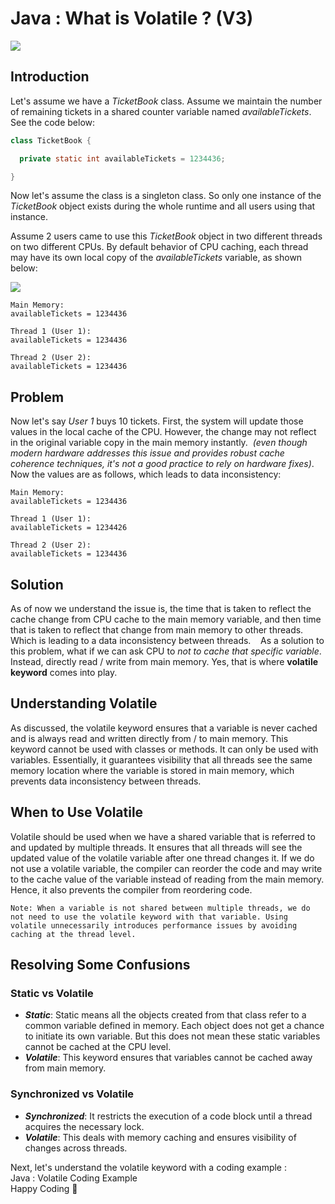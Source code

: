 # Java : What is Volatile ? (V3)

![](/images/Screenshot%202025-01-29%20111128.png)

## Introduction

Let's assume we have a *TicketBook* class. Assume we maintain the number of remaining tickets in a shared counter variable named *availableTickets*. See the code below:
```java
class TicketBook {

  private static int availableTickets = 1234436;

}
```

Now let's assume the class is a singleton class. So only one instance of the *TicketBook* object exists during the whole runtime and all users using that instance.

Assume 2 users came to use this *TicketBook* object in two different threads on two different CPUs. By default behavior of CPU caching, each thread may have its own local copy of the *availableTickets* variable, as shown below:

![](/images/AVvXsEhUTOi4ZWo0ljfXnvjnuwBbweCBIn7krEUslTmnIbfGrPwL2FgCQw-LzFUqbfG0Vv24JcbzpoEU4OsRZG4avmqad04uEWX6wx5cVM5K5l-FwlcpDNafTjJsEFFc9ZNh2Kr27dX4b7_8l3nIg8JZ2IXK5b0cxhN1FFdK70lxdGJDSQXAHCTcIqi6AowyjmrO)

```text
Main Memory:
availableTickets = 1234436

Thread 1 (User 1):
availableTickets = 1234436

Thread 2 (User 2):
availableTickets = 1234436
```
## Problem

Now let's say *User 1* buys 10 tickets. First, the system will update those values in the local cache of the CPU. However, the change may not reflect in the original variable copy in the main memory instantly. 
*(even though modern hardware addresses this issue and provides robust cache coherence techniques, it's not a good practice to rely on hardware fixes\)*. Now the values are as follows, which leads to data inconsistency:

```text
Main Memory:
availableTickets = 1234436

Thread 1 (User 1):
availableTickets = 1234426

Thread 2 (User 2):
availableTickets = 1234436
```
## Solution

As of now we understand the issue is, the time that is taken to reflect the cache change from CPU cache to the main memory variable, and then time that is taken to reflect that change from main memory to other threads. Which is leading to a data inconsistency between threads.
  
As a solution to this problem, what if we can ask CPU to *not to cache that specific variable*. Instead, directly read / write from main memory. Yes, that is where **volatile keyword** comes into play. 

## Understanding Volatile

As discussed, the volatile keyword ensures that a variable is never cached and is always read and written directly from / to main memory. This keyword cannot be used with classes or methods. It can only be used with variables.
Essentially, it guarantees visibility that all threads see the same memory location where the variable is stored in main memory, which prevents data inconsistency between threads.

## When to Use Volatile

Volatile should be used when we have a shared variable that is referred to and updated by multiple threads. It ensures that all threads will see the updated value of the volatile variable after one thread changes it.
If we do not use a volatile variable, the compiler can reorder the code and may write to the cache value of the variable instead of reading from the main memory. Hence, it also prevents the compiler from reordering code.

```
Note: When a variable is not shared between multiple threads, we do not need to use the volatile keyword with that variable. Using volatile unnecessarily introduces performance issues by avoiding caching at the thread level.
```

## Resolving Some Confusions

### Static vs Volatile

- ***Static***: Static means all the objects created from that class refer to a common variable defined in memory. Each object does not get a chance to initiate its own variable. But this does not mean these static variables cannot be cached at the CPU level.
- ***Volatile***: This keyword ensures that variables cannot be cached away from main memory.

### Synchronized vs Volatile

- ***Synchronized***: It restricts the execution of a code block until a thread acquires the necessary lock.
- ***Volatile***: This deals with memory caching and ensures visibility of changes across threads.

Next, let's understand the volatile keyword with a coding example :\
Java : Volatile Coding Example\
Happy Coding 🙌
